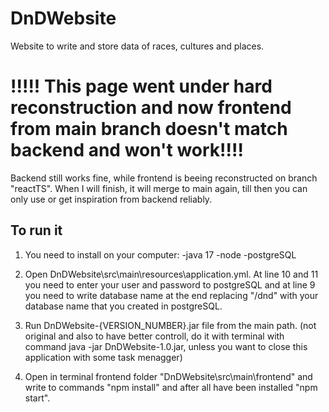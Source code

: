 <h1> DnDWebsite </h1>
Website to write and store data of races, cultures and places.

<h1>!!!!! This page went under hard reconstruction and now frontend from main branch doesn't match backend and won't work!!!!</h1>
Backend still works fine, while frontend is beeing reconstructed on branch "reactTS". When I will finish, it will merge to main again, till then you can only use or get inspiration from backend reliably.

<h2> To run it </h2>

1. You need to install on your computer:
  -java 17
  -node
  -postgreSQL

2. Open DnDWebsite\src\main\resources\application.yml.
  At line 10 and 11 you need to enter your user and password to postgreSQL and at line 9 you need to write database name at the end replacing "/dnd" with your database name that you created in postgreSQL.
  
3. Run DnDWebsite-{VERSION_NUMBER}.jar file from the main path. (not original and also to have better controll, do it with terminal with command java -jar DnDWebsite-1.0.jar, unless you want to close this application with some task menagger)
4. Open in terminal frontend folder "DnDWebsite\src\main\frontend" and write to commands "npm install" and after all have been installed "npm start".
